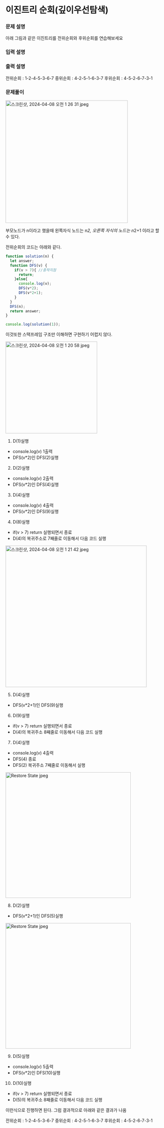 # 이진트리 순회(깊이우선탐색)

### 문제 설명

아래 그림과 같은 이진트리를 전위순회와 후위순회를 연습해보세요


### 입력 설명



### 출력 설명
전위순회 : 1-2-4-5-3-6-7
중위순회 : 4-2-5-1-6-3-7
후위순회 : 4-5-2-6-7-3-1

### 문제풀이

<img width="400" alt="스크린샷, 2024-04-08 오전 1 26 31 jpeg" src="https://github.com/lee-ji-hong/Algorithm/assets/88364280/891c7eaf-0c37-440a-8619-cdb49e3015ef">

부모노드가 n이라고 했을때 왼쪽자식 노드는 n*2, 오른쪽 자식의 노드는 n*2+1 이라고 할 수 있다. 

전위순회의 코드는 아래와 같다. 

```js
function solution(n) {
  let answer;
  function DFS(v) {
    if(v > 7){ //종착지점
      return;
    }else{
      console.log(v);
      DFS(v*2);
      DFS(v*2+1);
    }
  }
  DFS(n);
  return answer;
}

console.log(solution(1));
```

이것또한 스택프레임 구조만 이해하면 구현하기 어렵지 않다.

<img width="300" alt="스크린샷, 2024-04-08 오전 1 20 58 jpeg" src="https://github.com/lee-ji-hong/Algorithm/assets/88364280/c58d231a-6206-4221-8a0c-7b1358ec721e">

1. D(1)실행
  -  console.log(v) 1출력
  - DFS(v*2)인 DFS(2)실행
2. D(2)실행
  -  console.log(v) 2출력
  - DFS(v*2)인 DFS(4)실행
3. D(4)실행
  -  console.log(v) 4출력
  - DFS(v*2)인 DFS(9)실행
4. D(8)실행
  -  if(v > 7) return 실행되면서 종료
  -  D(4)의 복귀주소로 7째줄로 이동해서 다음 코드 실행
  
<img width="462" alt="스크린샷, 2024-04-08 오전 1 21 42 jpeg" src="https://github.com/lee-ji-hong/Algorithm/assets/88364280/7e931f3b-5e00-4cd3-b637-76099bbb92ad">

5. D(4)실행
  - DFS(v*2+1)인 DFS(9)실행
6. D(9)실행
  -  if(v > 7) return 실행되면서 종료
  -  D(4)의 복귀주소 8째줄로 이동해서 다음 코드 실행
7. D(4)실행
  -  console.log(v) 4출력
  - DFS(4) 종료
  - DFS(2) 복귀주소 7째줄로 이동해서 실행
    
<img width="410" alt="Restore State jpeg" src="https://github.com/lee-ji-hong/Algorithm/assets/88364280/cd93a85c-978d-4539-a509-6dfc89fbd250">

8. D(2)실행
  - DFS(v*2+1)인 DFS(5)실행
    
<img width="410" alt="Restore State jpeg" src="https://github.com/lee-ji-hong/Algorithm/assets/88364280/7ee9c1d2-bbc9-4b0d-861b-82b8b898b236">

9. D(5)실행
  -  console.log(v) 5출력
  - DFS(v*2)인 DFS(10)실행
10. D(10)실행
  -  if(v > 7) return 실행되면서 종료
  -  D(5)의 복귀주소 8째줄로 이동해서 다음 코드 실행

이런식으로 진행하면 된다. 그럼 결과적으로 아래와 같은 결과가 나옴

전위순회 : 1-2-4-5-3-6-7
중위순회 : 4-2-5-1-6-3-7
후위순회 : 4-5-2-6-7-3-1
